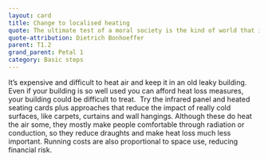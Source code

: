 ```yaml
---
layout: card
title: Change to localised heating
quote: The ultimate test of a moral society is the kind of world that it leaves to its children.
quote-attribution: Dietrich Bonhoeffer
parent: T1.2
grand_parent: Petal 1
category: Basic steps
---
```


It’s expensive and difficult to heat air and keep it in an old leaky building.  Even if your building is so well used you can afford heat loss measures, your building could be difficult to treat.  Try the infrared panel and heated seating cards plus approaches that reduce the impact of really cold surfaces, like carpets, curtains and wall hangings. Although these do heat the air some, they mostly make people comfortable through radiation or conduction, so they reduce draughts and make heat loss much less important. Running costs are also proportional to space use, reducing financial risk.

